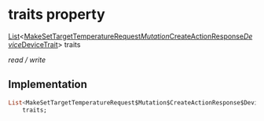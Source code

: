 


# traits property






[List](https://api.flutter.dev/flutter/dart-core/List-class.html)&lt;[MakeSetTargetTemperatureRequest$Mutation$CreateActionResponse$Device$DeviceTrait](../../graphql_devices_thermostat_thermostat_queries.graphql/MakeSetTargetTemperatureRequest$Mutation$CreateActionResponse$Device$DeviceTrait-class.md)> traits
  
_read / write_






## Implementation

```dart
List<MakeSetTargetTemperatureRequest$Mutation$CreateActionResponse$Device$DeviceTrait>
    traits;


```








